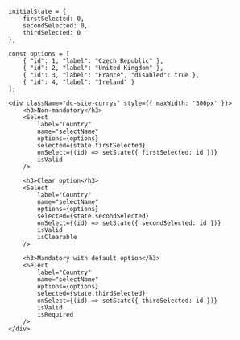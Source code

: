     initialState = {
        firstSelected: 0,
        secondSelected: 0,
        thirdSelected: 0
    };
    
    const options = [
        { "id": 1, "label": "Czech Republic" },
        { "id": 2, "label": "United Kingdom" },
        { "id": 3, "label": "France", "disabled": true },
        { "id": 4, "label": "Ireland" }
    ];
    
    <div className="dc-site-currys" style={{ maxWidth: '300px' }}>
        <h3>Non-mandatory</h3>
        <Select 
            label="Country"
            name="selectName"
            options={options}
            selected={state.firstSelected}
            onSelect={(id) => setState({ firstSelected: id })}
            isValid
        />
        
        <h3>Clear option</h3>
        <Select 
            label="Country"
            name="selectName"
            options={options}
            selected={state.secondSelected}
            onSelect={(id) => setState({ secondSelected: id })}
            isValid
            isClearable
        />
        
        <h3>Mandatory with default option</h3>
        <Select 
            label="Country"
            name="selectName"
            options={options}
            selected={state.thirdSelected}
            onSelect={(id) => setState({ thirdSelected: id })}
            isValid
            isRequired
        />
    </div>
